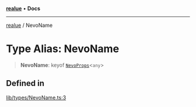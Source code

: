 [**realue**](../README.md) • **Docs**

***

[realue](../README.md) / NevoName

# Type Alias: NevoName

> **NevoName**: keyof [`NevoProps`](NevoProps.md)\<`any`\>

## Defined in

[lib/types/NevoName.ts:3](https://github.com/nevoland/realue/blob/ed7bf05d18ab306716405186215c6769c3cbd8d7/lib/types/NevoName.ts#L3)
